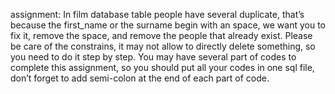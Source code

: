 assignment: In film database table people have several duplicate, that’s because the first_name or the surname begin with an space, we want you to fix it, remove the space, and remove the people that already exist. Please be care of the constrains, it may not allow to directly delete something, so you need to do it step by step. You may have several part of codes to complete this assignment, so you should put all your codes in one sql file, don’t forget to add semi-colon at the end of each part of code.

